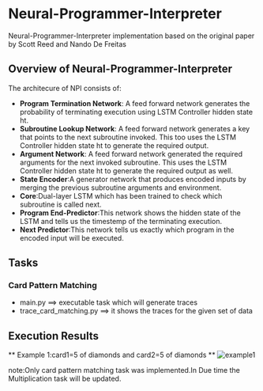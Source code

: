 # Neural-Programmer-Interpreter
Neural-Programmer-Interpreter implementation based on the original paper by Scott Reed and Nando De Freitas

## Overview of Neural-Programmer-Interpreter
The architecure of NPI consists of:

* **Program Termination Network**: A feed forward network generates the probability of terminating execution using LSTM Controller hidden state ht.
* **Subroutine Lookup Network**: A feed forward network generates a key that points to the next subroutine invoked. This too uses the LSTM Controller hidden state ht to generate the required output.
* **Argument Network**: A feed forward network generated the required arguments for the next invoked subroutine. This uses the LSTM Controller hidden state ht to generate the required output as well. 
* **State Encoder**:A generator network that produces encoded inputs by merging the previous subroutine arguments and environment.
* **Core**:Dual-layer LSTM which has been trained to check which subroutine is called next.
* **Program End-Predictor**:This network shows the hidden state of the LSTM and tells us the timestemp of the terminating execution.
* **Next Predictor**:This network tells us exactly which program in the encoded input will be executed.

## Tasks
### Card Pattern Matching
* main.py ==> executable task which will generate traces
* trace_card_matching.py ==>  it shows the traces for the given set of data

## Execution Results
** Example 1:card1=5 of diamonds and card2=5 of diamonds **
![example1](https://user-images.githubusercontent.com/65048509/81460030-b8bd4d80-9170-11ea-8cf4-c7c93eadc4a5.JPG)


note:Only card pattern matching task was implemented.In Due time the Multiplication task will be updated.
